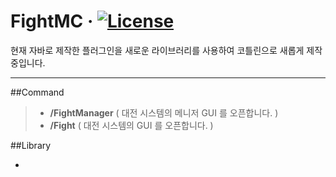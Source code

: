 
# FightMC &middot; [![License](https://img.shields.io/github/license/AcogKR/FightMC.svg)](https://github.com/AcogKr/FightMC/blob/master/LICENSE)
 
현재 자바로 제작한 플러그인을 새로운 라이브러리를 사용하여
코틀린으로 새롭게 제작중입니다.

---
##Command
> -  **/FightManager** ( 대전 시스템의 메니저 GUI 를 오픈합니다. ) 
> -  **/Fight** ( 대전 시스템의 GUI 를 오픈합니다. )

##Library

- 